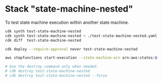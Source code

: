 # Stack "state-machine-nested"

To test state machine execution within another state machine.

```bash
cdk synth test-state-machine-nested
cdk synth test-state-machine-nested > ./test-state-machine-nested.yaml
cdk diff  test-state-machine-nested

cdk deploy --require-approval never test-state-machine-nested

aws stepfunctions start-execution --state-machine-arn arn:aws:states:${AWS_REGION}:${AWS_ACCOUNT_ID}:stateMachine:test-state-machine-nested-parent

# Use the destroy command only when needed.
# cdk destroy test-state-machine-nested
# cdk destroy test-state-machine-nested --force
```
